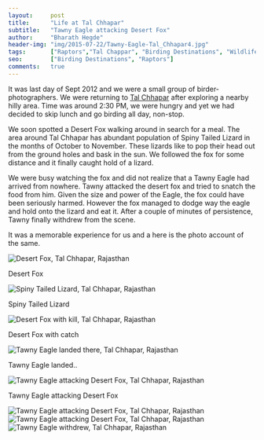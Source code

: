 ```yaml
---
layout:     post
title:      "Life at Tal Chhapar"
subtitle:   "Tawny Eagle attacking Desert Fox"
author:     "Bharath Hegde"
header-img: "img/2015-07-22/Tawny-Eagle-Tal_Chhapar4.jpg"
tags:		["Raptors","Tal Chappar", "Birding Destinations", "Wildlife Destinations"]
seo:		["Birding Destinations", "Raptors"]
comments:   true
---
```


<p>It was last day of Sept 2012 and we were a small group of birder-photographers. We were returning to <a href="http://www.wilderhood.com/destination/Tal%20Chappar" target="_blank">Tal Chhapar</a> after exploring a nearby hilly area. Time was around 2:30 PM, we were hungry and yet we had decided to skip lunch and go birding all day, non-stop.</p>

<p>We soon spotted a Desert Fox walking around in search for a meal. The area around Tal Chhapar has abundant population of Spiny Tailed Lizard in the months of October to November. These lizards like to pop their head out from the ground holes and bask in the sun. We followed the fox for some distance and it finally caught hold of a lizard.</p>

<p>We were busy watching the fox and did not realize that a Tawny Eagle had arrived from nowhere. Tawny attacked the desert fox and tried to snatch the food from him. Given the size and power of the Eagle, the fox could have been seriously harmed. However the fox managed to dodge way the eagle and hold onto the lizard and eat it. After a couple of minutes of persistence, Tawny finally withdrew from the scene.</p>

<p>It was a memorable experience for us and a here is the photo account of the same.</p>


<img src="{{ site.baseurl}}/img/2015-07-22/Desert-Fox-Tal_Chhapar1.jpg" alt="Desert Fox, Tal Chhapar, Rajasthan">

<p>
Desert Fox
</p>

<img src="{{ site.baseurl}}/img/2015-07-22/Spiny-Tailed-Lizard-Tal_Chhapar2.jpg" alt="Spiny Tailed Lizard, Tal Chhapar, Rajasthan">

<p>
Spiny Tailed Lizard
</p>

<img src="{{ site.baseurl}}/img/2015-07-22/Desert-Fox-with-kill-Tal_Chhapar3.jpg" alt="Desert Fox with kill, Tal Chhapar, Rajasthan">

<p>
Desert Fox with catch
</p>

<img src="{{ site.baseurl}}/img/2015-07-22/Tawny-Eagle-Tal_Chhapar4.jpg" alt="Tawny Eagle landed there, Tal Chhapar, Rajasthan">

<p>
Tawny Eagle landed..
</p>

<img src="{{ site.baseurl}}/img/2015-07-22/Tawny-Eagle-Attack-Desert-Fox-Tal_Chhapar5.jpg" alt="Tawny Eagle attacking Desert Fox, Tal Chhapar, Rajasthan">

<p>
Tawny Eagle attacking Desert Fox
</p>
<img src="{{ site.baseurl}}/img/2015-07-22/Tawny-Eagle-Attack-Desert-Fox-Tal_Chhapar6.jpg" alt="Tawny Eagle attacking Desert Fox, Tal Chhapar, Rajasthan">
<img src="{{ site.baseurl}}/img/2015-07-22/Tawny-Eagle-Attack-Desert-Fox-Tal_Chhapar7.jpg" alt="Tawny Eagle attacking Desert Fox, Tal Chhapar, Rajasthan">


<img src="{{ site.baseurl}}/img/2015-07-22/Tawny-Eagle-Tal_Chhapar8.jpg" alt="Tawny Eagle withdrew, Tal Chhapar, Rajasthan">